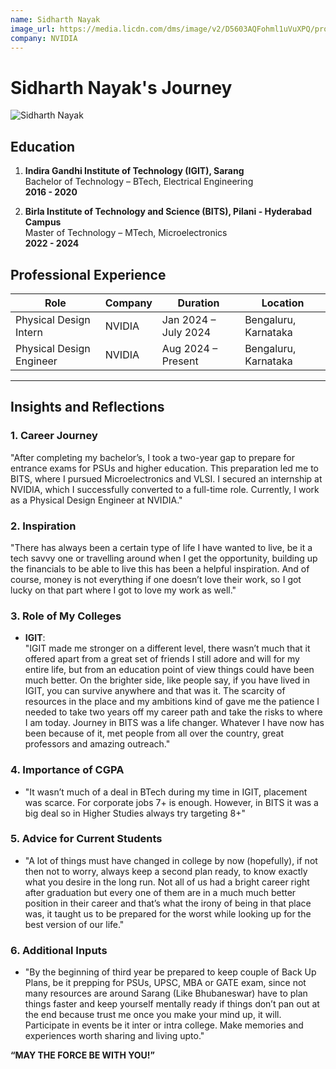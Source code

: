 ```yaml
---
name: Sidharth Nayak
image_url: https://media.licdn.com/dms/image/v2/D5603AQFohml1uVuXPQ/profile-displayphoto-shrink_400_400/profile-displayphoto-shrink_400_400/0/1719694157720?e=1742428800&v=beta&t=-HJ3Pe4UMJmBdeFresV0aKo3tb5mKJuKgPT480HlBxA
company: NVIDIA
---
```


# Sidharth Nayak's Journey

![Sidharth Nayak](https://media.licdn.com/dms/image/v2/D5603AQFohml1uVuXPQ/profile-displayphoto-shrink_400_400/profile-displayphoto-shrink_400_400/0/1719694157720?e=1742428800&v=beta&t=-HJ3Pe4UMJmBdeFresV0aKo3tb5mKJuKgPT480HlBxA)

## Education
1. **Indira Gandhi Institute of Technology (IGIT), Sarang**  
   Bachelor of Technology – BTech, Electrical Engineering  
   **2016 - 2020**  

2. **Birla Institute of Technology and Science (BITS), Pilani - Hyderabad Campus**  
   Master of Technology – MTech, Microelectronics  
   **2022 - 2024**  

## Professional Experience
| Role                       | Company  | Duration                 | Location             |
|----------------------------|----------|--------------------------|----------------------|
| Physical Design Intern     | NVIDIA   | Jan 2024 – July 2024     | Bengaluru, Karnataka |
| Physical Design Engineer   | NVIDIA   | Aug 2024 – Present       | Bengaluru, Karnataka |

---

## Insights and Reflections

### 1. **Career Journey**  
"After completing my bachelor’s, I took a two-year gap to prepare for entrance exams for PSUs and higher education. This preparation led me to BITS, where I pursued Microelectronics and VLSI. I secured an internship at NVIDIA, which I successfully converted to a full-time role. Currently, I work as a Physical Design Engineer at NVIDIA."

### 2. **Inspiration**  
"There has always been a certain type of life I have wanted to live, be it a tech savvy one or travelling around when I get the opportunity, building up the financials to be able to live this has been a helpful inspiration. And of course, money is not everything if one doesn’t love their work, so I got lucky on that part where I got to love my work as well."
 
### 3. **Role of My Colleges**  
- **IGIT**:  
  "IGIT made me stronger on a different level, there wasn’t much that it offered apart from a great set of friends I still adore and will for my entire life, but from an education point of view things could have been much better. On the brighter side, like people say, if you have lived in IGIT, you can survive anywhere and that was it. The scarcity of resources in the place and my ambitions kind of gave me the patience I needed to take two years off my career path and take the risks to where I am today. 
Journey in BITS was a life changer. Whatever I have now has been because of it, met people from all over the country, great professors and amazing outreach."

### 4. **Importance of CGPA**  
- "It wasn’t much of a deal in BTech during my time in IGIT, placement was scarce. For corporate jobs 7+ is enough. However, in BITS it was a big deal so in Higher Studies always try targeting 8+"

### 5. **Advice for Current Students**  
- "A lot of things must have changed in college by now (hopefully), if not then not to worry, always keep a second plan ready, to know exactly what you desire in the long run. Not all of us had a bright career right after graduation but every one of them are in a much much better position in their career and that’s what the irony of being in that place was, it taught us to be prepared for the worst while looking up for the best version of our life."

### 6. **Additional Inputs**  
- "By the beginning of third year be prepared to keep couple of Back Up Plans, be it prepping for PSUs, UPSC, MBA or GATE exam, since not many resources are around Sarang (Like Bhubaneswar) have to plan things faster and keep yourself mentally ready if things don’t pan out at the end because trust me once you make your mind up, it will.
Participate in events be it inter or intra college. Make memories and experiences worth sharing and living upto."  

**“MAY THE FORCE BE WITH YOU!”**
